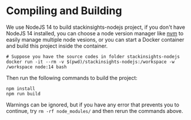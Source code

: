 # Compiling and Building

We use NodeJS 14 to build stackinsights-nodejs project, if you don't have NodeJS 14 installed,
you can choose a node version manager like [nvm](https://github.com/nvm-sh/nvm) to easily
manage multiple node vesions, or you can start a Docker container and build this project inside
the container.

```shell
# Suppose you have the source codes in folder stackinsights-nodejs
docker run -it --rm -v $(pwd)/stackinsights-nodejs:/workspace -w /workspace node:14 bash
```

Then run the following commands to build the project:

```shell
npm install
npm run build
```

Warnings can be ignored, but if you have any error that prevents you to continue, try
`rm -rf node_modules/` and then rerun the commands above.
